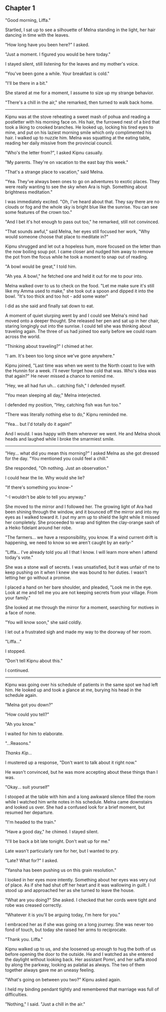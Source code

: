 ## Chapter 1

"Good morning, Liffa."

Startled, I sat up to see a silhouette of Melna standing in the light, her hair dancing in time with the leaves.

"How long have you been here?" I asked.

"Just a moment. I figured you would be here today."

I stayed silent, still listening for the leaves and my mother's voice.

"You've been gone a while. Your breakfast is cold."

"I'll be there in a bit."

She stared at me for a moment, I assume to size up my strange behavior. 

"There's a chill in the air," she remarked, then turned to walk back home.

---

Kipnu was at the stove reheating a sweet mash of pohua and reading a postletter with his morning face on. His hair, the furrowed nest of a bird that took a liking to crooked branches. He looked up, locking his tired eyes to mine, and put on his laziest morning smile which only complimented his hair. I walked up to nuzzle him. Melna was squatting at the eating table, reading her daily missive from the provincial council.

"Who's the letter from?", I asked Kipnu casually.

"My parents. They're on vacation to the east bay this week."

"That's a strange place to vacation," said Melna.

"Yea. They've always been ones to go on adventures to exotic places. They were really wanting to see the sky when Ara is high. Something about brightness meditation."

I was immediately excited. "Oh, I've heard about that. They say there are no clouds or fog and the whole sky is bright blue like the sunrise. You can see some features of the crown too."

"And I bet it's hot enough to pass out too," he remarked, still not convinced.

"That sounds awful," said Melna, her eyes still focused her work, "Why would someone choose that place to meditate in?"

Kipnu shrugged and let out a hopeless hum, more focused on the letter than the now boiling soup pot. I came closer and nudged him away to remove the pot from the focus while he took a moment to snap out of reading.

"A bowl would be great," I told him.

"Ah yea. A bowl," he fetched one and held it out for me to pour into.

Melna walked over to us to check on the food. "Let me make sure it's still like my Amma used to make," she took out a spoon and dipped it into the bowl. "It's too thick and too hot - add some water"

I did as she said and finally sat down to eat.

A moment of quiet slurping went by and I could see Melna's mind had moved onto a deeper thought. She released her pen and sat up in her chair, staring longingly out into the sunrise. I could tell she was thinking about traveling again. The three of us had joined too early before we could roam across the world.

"Thinking about traveling?" I chimed at her.

"I am. It's been too long since we've gone anywhere."

Kipnu joined, "Last time was when we went to the North coast to live with the Hunnin for a week. I'll never forget how cold that was. Who's idea was that again?" He never missed a chance to remind me.

"Hey, we all had fun uh... catching fish," I defended myself.

"You mean sleeping all day," Melna interjected.

I defended my position, "Hey, catching fish was fun too."

"There was literally nothing else to do," Kipnu reminded me.

"Yea... but I'd totally do it again!"

And I would. I was happy with them wherever we went. He and Melna shook heads and laughed while I broke the smarmiest smile.

---

"Hey... what did you mean this morning?" I asked Melna as she got dressed for the day. "You mentioned you could feel a chill."

She responded, "Oh nothing. Just an observation."

I could hear the lie. Why would she lie?

"If there's something you know-"

"-I wouldn't be able to tell you anyway."

She moved to the mirror and I followed her. The growing light of Ara had been shining through the window, and it bounced off the mirror and into my eyes as I walked toward it. I put my arm up to shield the light while it missed her completely. She proceeded to wrap and tighten the clay-orange sash of a Heiko fidelant around her robe.

"The farmers... we have a responsibility, you know. If a wind current drift is happening, we need to know so we aren't caught by an early-"

"Liffa... I've already told you all I that I know. I will learn more when I attend today's vote."

She was a stone wall of secrets. I was unsatisfied, but it was unfair of me to keep pushing on it when I knew she was bound to her duties. I wasn't letting her go without a promise.

I placed a hand on her bare shoulder, and pleaded, "Look me in the eye. Look at me and tell me you are not keeping secrets from your village. From your family."

She looked at me through the mirror for a moment, searching for motives in a face of none.

"You will know soon," she said coldly.

I let out a frustrated sigh and made my way to the doorway of her room.

"Liffa..."

I stopped.

"Don't tell Kipnu about this."

I continued.

---

Kipnu was going over his schedule of patients in the same spot we had left him. He looked up and took a glance at me, burying his head in the schedule again.

"Melna got you down?"

"How could you tell?"

"Ah you know."

I waited for him to elaborate.

"...Reasons."

_Thanks Kip..._

I mustered up a response, "Don't want to talk about it right now."

He wasn't convinced, but he was more accepting about these things than I was.

"Okay... suit yourself"

I stooped at the table with him and a long awkward silence filled the room while I watched him write notes in his schedule. Melna came downstairs and looked us over. She had a confused look for a brief moment, but resumed her departure.

"I'm headed to the train."

"Have a good day," he chimed. I stayed silent.

"I'll be back a bit late tonight. Don't wait up for me."

Late wasn't particularly rare for her, but I wanted to pry.

"Late? What for?" I asked.

"Yansha has been pushing us on this grain resolution."

I looked in her eyes more intently. Something about her eyes was very out of place. As if she had shut off her heart and it was wallowing in guilt. I stood up and approached her as she turned to leave the house.

"What are you doing?" She asked. I checked that her cords were tight and robe was creased correctly.

"Whatever it is you'll be arguing today, I'm here for you."

I embraced her as if she was going on a long journey. She was never too fond of touch, but today she raised her arms to reciprocate.

"Thank you. Liffa."

Kipnu walked up to us, and she loosened up enough to hug the both of us before opening the door to the outside. He and I watched as she entered the daylight without looking back. Her assistant Pomri, and her saffa stood by along the parkway, looking as palatial as always. The two of them together always gave me an uneasy feeling.

"What's going on between you two?" Kipnu asked again.

 I held my binding pendant tightly and remembered that marriage was full of difficulties.

"Nothing," I said. "Just a chill in the air."
